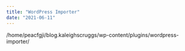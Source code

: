 ```yaml
---
title: "WordPress Importer"
date: "2021-06-11"
---
```


/home/peacfgji/blog.kaleighscruggs/wp-content/plugins/wordpress-importer/
